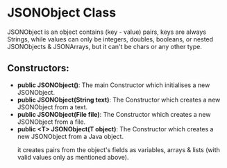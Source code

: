 # JSONObject Class
 JSONObject is an object contains (key - value) pairs, 
 keys are always Strings, 
 while values can only be integers, doubles, booleans, or nested JSONObjects & JSONArrays, but it can't be chars or any other type.

 ## Constructors:
 - **public JSONObject()**: The main Constructor which initialises a new JSONObject.
 - **public JSONObject(String text)**: The Constructor which creates a new JSONObject from a text.
 - **public JSONObject(File file)**: The Constructor which creates a new JSONObject from a file.
 - **public &lt;T&gt; JSONObject(T object)**: The Constructor which creates a new JSONObject from a Java object.
	 <p>
	 it creates pairs from the object's fields as variables, arrays & lists (with valid values only as mentioned above).